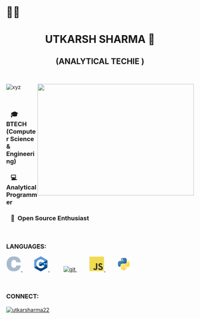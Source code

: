 <h1 align="left"> 👋🏻 </h1>
<h1 align="center"> UTKARSH SHARMA 🧐 </h1>
<h2 align="center"> (ANALYTICAL TECHIE )</h2><br>
<div><img align="right"src="https://as2.ftcdn.net/jpg/03/65/20/89/500_F_365208994_dx7h9ufVdXTVfsA3QYcazU6iSSYvh6IA.jpg" width="420" height="300"/><p align="left"> <img src="https://komarev.com/ghpvc/?username=xyz&label=Profile%20views&color=0e75b6&style=flat" alt="xyz" /> </p><br>
<h3 align="left">&ensp; 🎓&nbsp;	BTECH (Computer Science & Engineering) 
<h3 align="left">&ensp; 💻&nbsp;	Analytical Programmer</h3>
<h3 align="left">&ensp; 🚀&nbsp;	Open Source Enthusiast</h3><br>

	

<h3 align="left">LANGUAGES:</h3>
<p align="left"> <a href="https://www.cprogramming.com/" target="_blank"> <img src="https://raw.githubusercontent.com/devicons/devicon/master/icons/c/c-original.svg" alt="c" width="40" height="40"/> </a> &ensp;&emsp;&nbsp;  <a href="https://www.w3schools.com/cpp/" target="_blank"> <img src="https://raw.githubusercontent.com/devicons/devicon/master/icons/cplusplus/cplusplus-original.svg" alt="cplusplus" width="40" height="40"/> </a>&ensp; &emsp; &nbsp; <a href="https://git-scm.com/" target="_blank"> <img src="https://www.vectorlogo.zone/logos/git-scm/git-scm-icon.svg" alt="git" width="40" height="40"/> </a>&ensp; &emsp;&nbsp;  <a href="https://developer.mozilla.org/en-US/docs/Web/JavaScript" target="_blank"> <img src="https://raw.githubusercontent.com/devicons/devicon/master/icons/javascript/javascript-original.svg" alt="javascript" width="40" height="40"/> </a> &ensp;&emsp;&nbsp;  <a href="https://www.python.org" target="_blank"> <img src="https://raw.githubusercontent.com/devicons/devicon/master/icons/python/python-original.svg" alt="python" width="40" height="40"/> </a> </p><br>
<h3 align="left">CONNECT:</h3>
<p align="left">
<a href="https://linkedin.com/in/utkarsharma22" target="blank"><img align="center" src="https://raw.githubusercontent.com/rahuldkjain/github-profile-readme-generator/neutral-icons/src/images/icons/Social/linked-in-alt.svg" alt="utkarsharma22" height="30" width="40" /></a>
</p>







